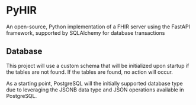 # PyHIR

An open-source, Python implementation of a FHIR server using the FastAPI framework, supported by SQLAlchemy for database transactions

## Database

This project will use a custom schema that will be initialized upon startup if the tables are not found. If the tables are found, no action will occur.

As a starting point, PostgreSQL will the initially supported database type due to leveraging the JSONB data type and JSON operations available in PostgreSQL.